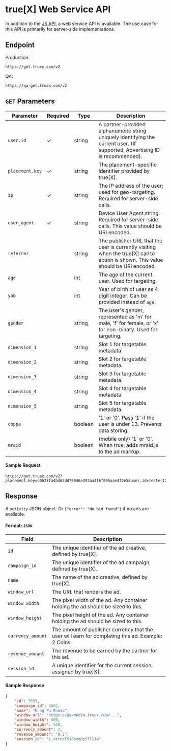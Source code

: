 # true[X] Web Service API

In addition to the [JS API](https://github.com/socialvibe/truex-ads-docs/blob/master/js_ad_api.md), a web service API is available.  The use case for this API is primarily for server-side implementations.

## Endpoint

Production:
```
https://get.truex.com/v2
```
QA:
```
https://qa-get.truex.com/v2
```

## `GET` Parameters
| Parameter | Required | Type | Description |
| ------------- | ------------- | ------------- | ------------- |
| `user.id` | ✓ | string | A partner-provided alphanumeric string uniquely identifying the current user. (If supported, Advertising ID is recommended). |
| `placement.key` | ✓ | string | The placement-specific identifier provided by true[X]. |
| `ip` | ✓ | string | The IP address of the user; used for geo-targeting. Required for server-side calls. |
| `user_agent` | ✓ | string | Device User Agent string. Required for server-side calls. This value should be URI encoded. |
| `referrer` |  | string | The publisher URL that the user is currently visiting when the true[X] call to action is shown. This value should be URI encoded. |
| `age` |  | int | The age of the current user.  Used for targeting. |
| `yob` |  | int | Year of birth of user as 4 digit integer.  Can be provided instead of `age`. |
| `gender` |  | string | The user's gender, represented as 'm' for male, 'f' for female, or 'x' for non-binary.  Used for targeting. |
| `dimension_1` |  | string | Slot 1 for targetable metadata. |
| `dimension_2` |  | string | Slot 2 for targetable metadata. |
| `dimension_3` |  | string | Slot 3 for targetable metadata. |
| `dimension_4` |  | string | Slot 4 for targetable metadata. |
| `dimension_5` |  | string | Slot 5 for targetable metadata. |
| `coppa` |  | boolean | '1' or '0'.  Pass '1' if the user is under 13.  Prevents data storing. |
| `mraid` |  | boolean | (mobile only) '1' or '0'. When true, adds mraid.js to the ad markup. |

#### Sample Request
```
https://get.truex.com/v2?placement.key=c0b37fa4bd62dd79046e392aa4f6f005aae4f2e5&user.id=tester123
```

## Response
A `activity` JSON object.  Or `{"error": "No bid found"}` if no ads are available.
#### Format: `JSON`
| Field | Description |
| ------------- | ------------- |
| `id` | The unique identifier of the ad creative, defined by true[X]. |
| `campaign_id` | The unique identifier of the ad campaign, defined by true[X]. |
| `name` | The name of the ad creative, defined by true[X]. |
| `window_url` | The URL that renders the ad. |
| `window_width` | The pixel width of the ad.  Any container holding the ad should be sized to this. |
| `window_height` | The pixel height of the ad.  Any container holding the ad should be sized to this. |
| `currency_amount` | The amount of publisher currency that the user will earn for completing this ad.  Example: 2 Coins. |
| `revenue_amount` | The revenue to be earned by the partner for this ad. |
| `session_id` | A unique identifier for the current session, assigned by true[X]. |
#### Sample Response
```json
{
	"id": 7633,
	"campaign_id": 3802,
	"name": "Kung Fu Panda",
	"window_url": "https://qa-media.truex.com/...",
	"window_width": 960,
	"window_height": 500,
	"currency_amount": 2,
	"revenue_amount": "0.1",
	"session_id": "i_wktnzfS1G6yqdp57lSIw"
}
```



